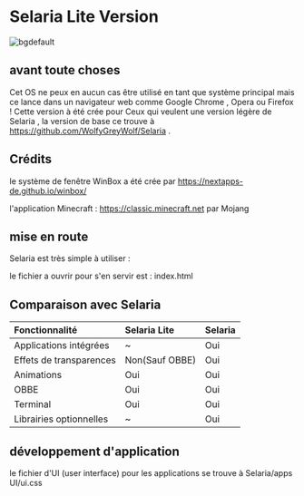 # Selaria Lite Version
![bgdefault](https://user-images.githubusercontent.com/77587065/153614505-e5d863e2-0752-4a0c-8f5a-cf633ba010b2.png)
## avant toute choses
Cet OS ne peux en aucun cas être utilisé en tant que système principal mais ce lance dans un navigateur web comme Google Chrome , Opera ou Firefox !
Cette version à été crée pour Ceux qui veulent une version légère de Selaria , la version de base ce trouve à https://github.com/WolfyGreyWolf/Selaria .
## Crédits
le système de fenêtre WinBox a été crée par https://nextapps-de.github.io/winbox/

l'application Minecraft : https://classic.minecraft.net par Mojang
## mise en route
Selaria est très simple à utiliser :

le fichier a ouvrir pour s'en servir est : index.html

## Comparaison avec Selaria

|Fonctionnalité|Selaria Lite|Selaria|
|:---|:---|:---|
|Applications intégrées|~|Oui|
|Effets de transparences|Non(Sauf OBBE)|Oui|
|Animations|Oui|Oui|
|OBBE|Oui|Oui|
|Terminal|Oui|Oui|
|Librairies optionnelles|~|Oui|

## développement d'application

le fichier d'UI (user interface) pour les applications se trouve à Selaria/apps UI/ui.css

